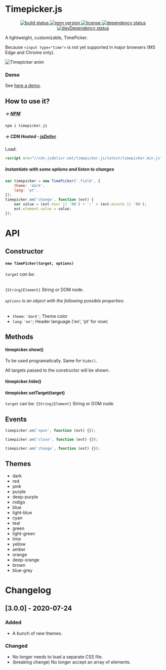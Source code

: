 # Timepicker.js

<p align="center">
  <a href="https://travis-ci.org/jonataswalker/timepicker.js">
    <img src="https://travis-ci.org/jonataswalker/timepicker.js.svg?branch=master" alt="build status">
  </a>
  <a href="https://www.npmjs.com/package/timepicker.js">
    <img src="https://img.shields.io/npm/v/timepicker.js.svg"
      alt="npm version">
  </a>
  <a href="https://github.com/jonataswalker/timepicker.js/blob/master/LICENSE.md">
    <img src="https://img.shields.io/npm/l/timepicker.js.svg"
      alt="license">
  </a>
  <a href="https://david-dm.org/jonataswalker/timepicker.js">
    <img src="https://david-dm.org/jonataswalker/timepicker.js/status.svg"
      alt="dependency status">
  </a>
  <a href="https://david-dm.org/jonataswalker/timepicker.js">
    <img src="https://david-dm.org/jonataswalker/timepicker.js/dev-status.svg" alt="devDependency status">
  </a>
</p>

A lightweight, customizable, TimePicker.

Because `<input type="time">` is not yet supported in major browsers (MS Edge and Chrome only).

![Timepicker anim](https://raw.githubusercontent.com/jonataswalker/timepicker.js/screenshot/images/anim.gif)

### Demo

See [here a demo](https://jsfiddle.net/jonataswalker/fgyk86on/).

## How to use it?

##### &#8594; [NPM](https://www.npmjs.com/package/timepicker.js)

```shell
npm i timepicker.js
```

##### &#8594; CDN Hosted - [jsDelivr](http://www.jsdelivr.com/projects/timepicker.js)

Load:

```HTML
<script src="//cdn.jsdelivr.net/timepicker.js/latest/timepicker.min.js"></script>
```

##### Instantiate with some options and listen to changes

```javascript
var timepicker = new TimePicker('.field', {
    theme: 'dark',
    lang: 'pt',
});
timepicker.on('change', function (evt) {
    var value = (evt.hour || '00') + ':' + (evt.minute || '00');
    evt.element.value = value;
});
```

# API

## Constructor

#### `new TimePicker(target, options)`

###### `target` can be:

`{String|Element}` String or DOM node.

###### `options` is an object with the following possible properties:

-   `theme`: `'dark'`; Theme color
-   `lang`: `'en'`; Header language ('en', 'pt' for now)

## Methods

#### timepicker.show()

To be used programatically. Same for `hide()`.

All targets passed to the constructor will be shown.

#### timepicker.hide()

#### timepicker.setTarget(target)

`target` can be: `{String|Element}` String or DOM node.

## Events

```javascript
timepicker.on('open', function (evt) {});

timepicker.on('close', function (evt) {});

timepicker.on('change', function (evt) {});
```

## Themes

-   dark
-   red
-   pink
-   purple
-   deep-purple
-   indigo
-   blue
-   light-blue
-   cyan
-   teal
-   green
-   light-green
-   lime
-   yellow
-   amber
-   orange
-   deep-orange
-   brown
-   blue-grey

# Changelog

## [3.0.0] - 2020-07-24

### Added

-   A bunch of new themes.

### Changed

-   No longer needs to load a separate CSS file.
-   (breaking change) No longer accept an array of elements.
